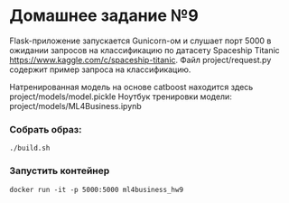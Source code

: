 # Домашнее задание №9

Flask-приложение запускается Gunicorn-ом и слушает порт 5000 в ожидании запросов на классификацию по датасету Spaceship Titanic https://www.kaggle.com/c/spaceship-titanic. 
Файл project/request.py содержит пример запроса на классификацию.

Натренированная модель на основе catboost находится здесь project/models/model.pickle
Ноутбук тренировки модели: project/models/ML4Business.ipynb

### Собрать образ:
```
./build.sh
```

### Запустить контейнер
```
docker run -it -p 5000:5000 ml4business_hw9
```

